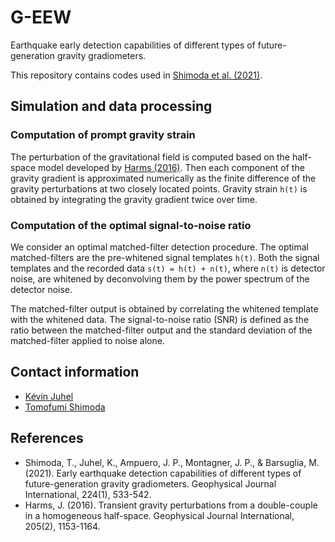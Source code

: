 # G-EEW
Earthquake early detection capabilities of different types of future-generation gravity gradiometers.

This repository contains codes used in [Shimoda et al. (2021)](https://doi.org/10.1093/gji/ggaa486).


## Simulation and data processing

### Computation of prompt gravity strain
The perturbation of the gravitational field is computed based on the half-space model
developed by [Harms (2016)](https://doi.org/10.1093/gji/ggw076).
Then each component of the gravity gradient is approximated numerically as the
finite difference of the gravity perturbations at two closely located points.
Gravity strain `h(t)` is obtained by integrating the gravity gradient twice over time.


### Computation of the optimal signal-to-noise ratio
We consider an optimal matched-filter detection procedure.
The optimal matched-filters are the pre-whitened signal templates `h(t)`.
Both the signal templates and the recorded data `s(t) = h(t) + n(t)`, where `n(t)` is detector noise,
are whitened by deconvolving them by the power spectrum of the detector noise.

The matched-filter output is obtained by correlating the whitened template with the whitened data.
The signal-to-noise ratio (SNR) is defined as the ratio between the matched-filter output and
the standard deviation of the matched-filter applied to noise alone.


## Contact information
* [Kévin Juhel](mailto:juhel.kevin@gmail.com)
* [Tomofumi Shimoda](mailto:shimoda@granite.phys.s.u-tokyo.ac.jp)


## References
* Shimoda, T., Juhel, K., Ampuero, J. P., Montagner, J. P., & Barsuglia, M. (2021).
Early earthquake detection capabilities of different types of future-generation gravity gradiometers.
Geophysical Journal International, 224(1), 533-542.
* Harms, J. (2016). Transient gravity perturbations from a double-couple in a homogeneous half-space.
Geophysical Journal International, 205(2), 1153-1164.
